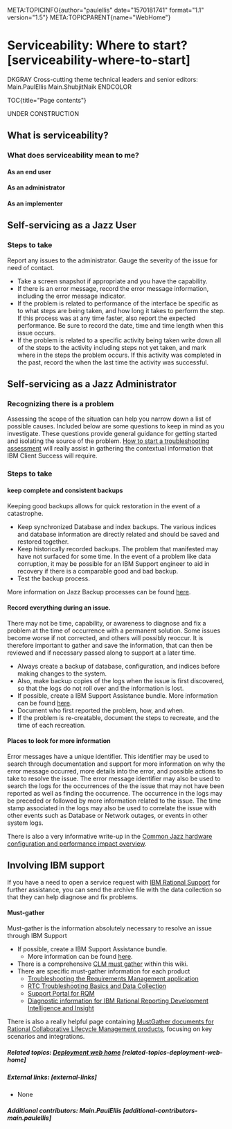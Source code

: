 META:TOPICINFO{author="paulellis" date="1570181741" format="1.1"
version="1.5"} META:TOPICPARENT{name="WebHome"}

# Serviceability: Where to start? [serviceability-where-to-start]

DKGRAY Cross-cutting theme technical leaders and senior editors:
Main.PaulEllis Main.ShubjitNaik ENDCOLOR

TOC{title="Page contents"}

UNDER CONSTRUCTION

## What is serviceability?

### What does serviceability mean to me?

#### As an end user

#### As an administrator

#### As an implementer

## Self-servicing as a Jazz User

### Steps to take

Report any issues to the administrator. Gauge the severity of the issue
for need of contact.

-   Take a screen snapshot if appropriate and you have the capability.
-   If there is an error message, record the error message information,
    including the error message indicator.
-   If the problem is related to performance of the interface be
    specific as to what steps are being taken, and how long it takes to
    perform the step. If this process was at any time faster, also
    report the expected performance. Be sure to record the date, time
    and time length when this issue occurs.
-   If the problem is related to a specific activity being taken write
    down all of the steps to the activity including steps not yet taken,
    and mark where in the steps the problem occurs. If this activity was
    completed in the past, record the when the last time the activity
    was successful.

## Self-servicing as a Jazz Administrator

### Recognizing there is a problem

Assessing the scope of the situation can help you narrow down a list of
possible causes. Included below are some questions to keep in mind as
you investigate. These questions provide general guidance for getting
started and isolating the source of the problem. [How to start a
troubleshooting
assessment](https://jazz.net/wiki/bin/view/Deployment/HowToStartATroubleshootingAssessment)
will really assist in gathering the contextual information that IBM
Client Success will require.

### Steps to take

#### keep complete and consistent backups

Keeping good backups allows for quick restoration in the event of a
catastrophe.

-   Keep synchronized Database and index backups. The various indices
    and database information are directly related and should be saved
    and restored together.
-   Keep historically recorded backups. The problem that manifested may
    have not surfaced for some time. In the event of a problem like data
    corruption, it may be possible for an IBM Support engineer to aid in
    recovery if there is a comparable good and bad backup.
-   Test the backup process.

More information on Jazz Backup processes can be found
[here](https://jazz.net/wiki/bin/view/Deployment/BackupCLM).

#### Record everything during an issue.

There may not be time, capability, or awareness to diagnose and fix a
problem at the time of occurrence with a permanent solution. Some issues
become worse if not corrected, and others will possibly reoccur. It is
therefore important to gather and save the information, that can then be
reviewed and if necessary passed along to support at a later time.

-   Always create a backup of database, configuration, and indices
    before making changes to the system.
-   Also, make backup copies of the logs when the issue is first
    discovered, so that the logs do not roll over and the information is
    lost.
-   If possible, create a IBM Support Assistance bundle. More
    information can be found [here](#).
-   Document who first reported the problem, how, and when.
-   If the problem is re-creatable, document the steps to recreate, and
    the time of each recreation.

#### Places to look for more information

Error messages have a unique identifier. This identifier may be used to
search through documentation and support for more information on why the
error message occurred, more details into the error, and possible
actions to take to resolve the issue. The error message identifier may
also be used to search the logs for the occurrences of the the issue
that may not have been reported as well as finding the occurrence. The
occurrence in the logs may be preceded or followed by more information
related to the issue. The time stamp associated in the logs may also be
used to correlate the issue with other events such as Database or
Network outages, or events in other system logs.

There is also a very informative write-up in the [Common Jazz hardware
configuration and performance impact
overview](https://jazz.net/wiki/bin/view/Deployment/CommonJazzHWConfigPerfImpact).

## Involving IBM support

If you have a need to open a service request with [IBM Rational
Support](http://www.ibm.com/support/docview.wss?uid=swg27020747) for
further assistance, you can send the archive file with the data
collection so that they can help diagnose and fix problems.

#### Must-gather

Must-gather is the information absolutely necessary to resolve an issue
through IBM Support

-   If possible, create a IBM Support Assistance bundle.
    -   More information can be found
        [here](https://jazz.net/help-dev/clm/index.jsp?re=1&topic=/com.ibm.team.concert.doc/topics/t_using_the_isal.html).
-   There is a comprehensive [CLM must
    gather](https://jazz.net/wiki/bin/view/Deployment/MustgatherPerformanceProblemsInCLM)
    within this wiki.
-   There are specific must-gather information for each product
    -   [Troubleshooting the Requirements Management
        application](https://jazz.net/help-dev/clm/index.jsp?re=1&topic=/com.ibm.rational.rrm.help.doc/topics/c_compose_reqs.html&scope=null)
    -   [RTC Troubleshooting Basics and Data
        Collection](https://jazz.net/wiki/bin/view/Deployment/RTCTroubleshootingBasicsandDataCollection)
    -   [Support Portal for
        RQM](https://www-947.ibm.com/support/entry/myportal/product/rational/rational_quality_manager?productContext=-1981314478)
    -   [Diagnostic information for IBM Rational Reporting Development
        Intelligence and
        Insight](http://www-01.ibm.com/support/docview.wss?uid=swg21645071)

There is also a really helpful page containing [MustGather documents for
Rational Collaborative Lifecycle Management
products](http://www-01.ibm.com/support/docview.wss?uid=swg21634706),
focusing on key scenarios and integrations.

##### Related topics: [Deployment web home](DeploymentWebHome) [related-topics-deployment-web-home]

##### External links: [external-links]

-   None

##### Additional contributors: Main.PaulEllis [additional-contributors-main.paulellis]
